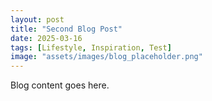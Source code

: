 ```yaml
---
layout: post
title: "Second Blog Post"
date: 2025-03-16
tags: [Lifestyle, Inspiration, Test]
image: "assets/images/blog_placeholder.png"
---
```

Blog content goes here.